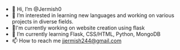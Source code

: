 - 👋 Hi, I’m @Jermish0
- 👀 I’m interested in learning new languages and working on various projects in diverse fields.
- 🔭I'm currently working on website creation using flask
- 🌱 I’m currently learning Flask, CSS/HTML, Python, MongoDB
- 📫 How to reach me jjermish244@gmail.com

<!---
Jermish0/Jermish0 is a ✨ special ✨ repository because its `README.md` (this file) appears on your GitHub profile.
You can click the Preview link to take a look at your changes.
--->
